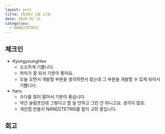 ```yaml
---
layout: post
title: 2020년 2월 11일
date: 2020-02-11
categories:
  - NAND2TETRIS
---
```


## 체크인

- KyungyoungHeo
  - 소소하게 기쁩니다.
  - 파마가 잘 되서 기분이 좋아요.
  - 오늘 오면서 개발할 부분을 생각하면서 왔는데 그 부분을 개발할 수 있게 되어서 기쁩니다.
- haru
  - 수다를 많이 떨어서 기분이 좋습니다.
  - 약간 슬럼프인데 그렇다고 할 일 안하고 그런 건 아니고요. 생각이 많죠.
  - 개인앱 만들지 NAND2TETRIS를 할지 고민 중입니다.

## 회고
